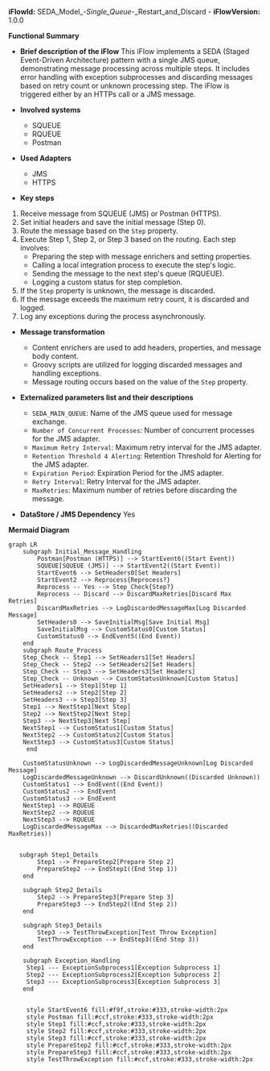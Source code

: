 **iFlowId:** SEDA_Model_-_Single_Queue_-_Restart_and_Discard - **iFlowVersion:** 1.0.0

**Functional Summary**

- **Brief description of the iFlow**
This iFlow implements a SEDA (Staged Event-Driven Architecture) pattern with a single JMS queue, demonstrating message processing across multiple steps. It includes error handling with exception subprocesses and discarding messages based on retry count or unknown processing step. The iFlow is triggered either by an HTTPs call or a JMS message.

- **Involved systems**
    - SQUEUE
    - RQUEUE
    - Postman

- **Used Adapters**
    - JMS
    - HTTPS

- **Key steps**
 1.  Receive message from SQUEUE (JMS) or Postman (HTTPS).
 2.  Set initial headers and save the initial message (Step 0).
 3.  Route the message based on the `Step` property.
 4.  Execute Step 1, Step 2, or Step 3 based on the routing. Each step involves:
        - Preparing the step with message enrichers and setting properties.
        - Calling a local integration process to execute the step's logic.
        - Sending the message to the next step's queue (RQUEUE).
        - Logging a custom status for step completion.
 5.  If the `Step` property is unknown, the message is discarded.
 6.  If the message exceeds the maximum retry count, it is discarded and logged.
 7. Log any exceptions during the process asynchronously.

- **Message transformation**
    - Content enrichers are used to add headers, properties, and message body content.
    - Groovy scripts are utilized for logging discarded messages and handling exceptions.
    - Message routing occurs based on the value of the `Step` property.

- **Externalized parameters list and their descriptions**
    - `SEDA_MAIN_QUEUE`: Name of the JMS queue used for message exchange.
    - `Number of Concurrent Processes`: Number of concurrent processes for the JMS adapter.
    - `Maximum Retry Interval`: Maximum retry interval for the JMS adapter.
    - `Retention Threshold 4 Alerting`: Retention Threshold for Alerting for the JMS adapter.
    - `Expiration Period`: Expiration Period for the JMS adapter.
    - `Retry Interval`: Retry Interval for the JMS adapter.
    - `MaxRetries`: Maximum number of retries before discarding the message.

- **DataStore / JMS Dependency**
Yes

**Mermaid Diagram**

```mermaid
graph LR
    subgraph Initial_Message_Handling
        Postman[Postman (HTTPS)] --> StartEvent6((Start Event))
        SQUEUE[SQUEUE (JMS)] --> StartEvent2((Start Event))
        StartEvent6 --> SetHeaders0[Set Headers]
        StartEvent2 --> Reprocess{Reprocess?}
        Reprocess -- Yes --> Step_Check{Step?}
        Reprocess -- Discard --> DiscardMaxRetries[Discard Max Retries]
        DiscardMaxRetries --> LogDiscardedMessageMax[Log Discarded Message]
        SetHeaders0 --> SaveInitialMsg[Save Initial Msg]
        SaveInitialMsg --> CustomStatus0[Custom Status]
        CustomStatus0 --> EndEvent5((End Event))
    end
    subgraph Route_Process
    Step_Check -- Step1 --> SetHeaders1[Set Headers]
    Step_Check -- Step2 --> SetHeaders2[Set Headers]
    Step_Check -- Step3 --> SetHeaders3[Set Headers]
    Step_Check -- Unknown --> CustomStatusUnknown[Custom Status]
    SetHeaders1 --> Step1[Step 1]
    SetHeaders2 --> Step2[Step 2]
    SetHeaders3 --> Step3[Step 3]
    Step1 --> NextStep1[Next Step]
    Step2 --> NextStep2[Next Step]
    Step3 --> NextStep3[Next Step]
    NextStep1 --> CustomStatus1[Custom Status]
    NextStep2 --> CustomStatus2[Custom Status]
    NextStep3 --> CustomStatus3[Custom Status]
     end   
    
    CustomStatusUnknown --> LogDiscardedMessageUnknown[Log Discarded Message]
    LogDiscardedMessageUnknown --> DiscardUnknown((Discarded Unknown))
    CustomStatus1 --> EndEvent((End Event))
    CustomStatus2 --> EndEvent
    CustomStatus3 --> EndEvent
    NextStep1 --> RQUEUE
    NextStep2 --> RQUEUE
    NextStep3 --> RQUEUE
    LogDiscardedMessageMax --> DiscardedMaxRetries((Discarded MaxRetries))
   

   subgraph Step1_Details
        Step1 --> PrepareStep2[Prepare Step 2]
        PrepareStep2 --> EndStep1((End Step 1))
    end

    subgraph Step2_Details
        Step2 --> PrepareStep3[Prepare Step 3]
        PrepareStep3 --> EndStep2((End Step 2))
    end

    subgraph Step3_Details
        Step3 --> TestThrowException[Test Throw Exception]
        TestThrowException --> EndStep3((End Step 3))
    end

    subgraph Exception_Handling
     Step1 --- ExceptionSubprocess1[Exception Subprocess 1]
     Step2 --- ExceptionSubprocess2[Exception Subprocess 2]
     Step3 --- ExceptionSubprocess3[Exception Subprocess 3]
    end
    

     style StartEvent6 fill:#f9f,stroke:#333,stroke-width:2px
     style Postman fill:#ccf,stroke:#333,stroke-width:2px
     style Step1 fill:#ccf,stroke:#333,stroke-width:2px
     style Step2 fill:#ccf,stroke:#333,stroke-width:2px
     style Step3 fill:#ccf,stroke:#333,stroke-width:2px
     style PrepareStep2 fill:#ccf,stroke:#333,stroke-width:2px
     style PrepareStep3 fill:#ccf,stroke:#333,stroke-width:2px
     style TestThrowException fill:#ccf,stroke:#333,stroke-width:2px
```